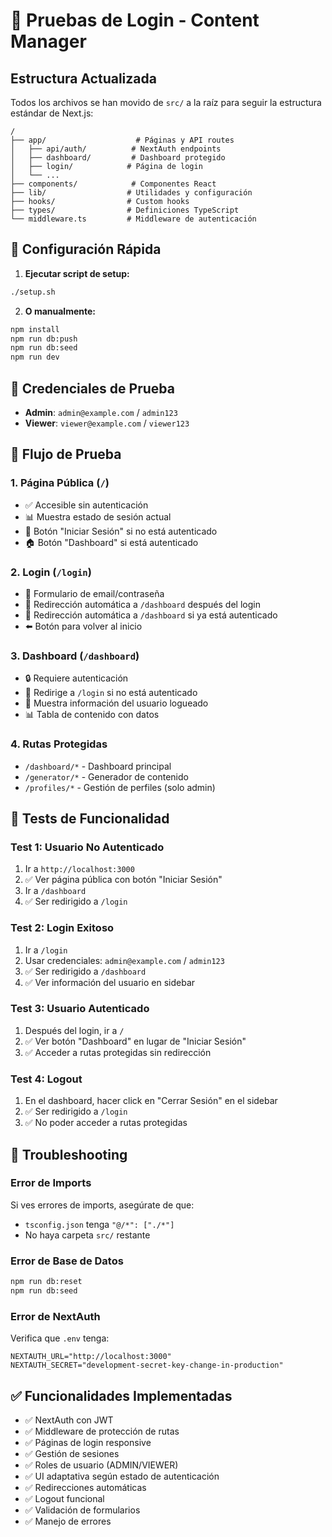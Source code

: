 # 🔐 Pruebas de Login - Content Manager

## Estructura Actualizada
Todos los archivos se han movido de `src/` a la raíz para seguir la estructura estándar de Next.js:

```
/
├── app/                    # Páginas y API routes
│   ├── api/auth/          # NextAuth endpoints
│   ├── dashboard/         # Dashboard protegido
│   ├── login/            # Página de login
│   └── ...
├── components/            # Componentes React
├── lib/                  # Utilidades y configuración
├── hooks/                # Custom hooks
├── types/                # Definiciones TypeScript
└── middleware.ts         # Middleware de autenticación
```

## 🚀 Configuración Rápida

1. **Ejecutar script de setup:**
```bash
./setup.sh
```

2. **O manualmente:**
```bash
npm install
npm run db:push
npm run db:seed
npm run dev
```

## 📝 Credenciales de Prueba

- **Admin**: `admin@example.com` / `admin123`
- **Viewer**: `viewer@example.com` / `viewer123`

## 🔄 Flujo de Prueba

### 1. Página Pública (`/`)
- ✅ Accesible sin autenticación
- 📊 Muestra estado de sesión actual
- 🔗 Botón "Iniciar Sesión" si no está autenticado
- 🏠 Botón "Dashboard" si está autenticado

### 2. Login (`/login`)
- 📝 Formulario de email/contraseña
- 🔄 Redirección automática a `/dashboard` después del login
- 🔄 Redirección automática a `/dashboard` si ya está autenticado
- ⬅️ Botón para volver al inicio

### 3. Dashboard (`/dashboard`)
- 🔒 Requiere autenticación
- 🔄 Redirige a `/login` si no está autenticado
- 👤 Muestra información del usuario logueado
- 📊 Tabla de contenido con datos

### 4. Rutas Protegidas
- `/dashboard/*` - Dashboard principal
- `/generator/*` - Generador de contenido
- `/profiles/*` - Gestión de perfiles (solo admin)

## 🧪 Tests de Funcionalidad

### Test 1: Usuario No Autenticado
1. Ir a `http://localhost:3000`
2. ✅ Ver página pública con botón "Iniciar Sesión"
3. Ir a `/dashboard`
4. ✅ Ser redirigido a `/login`

### Test 2: Login Exitoso
1. Ir a `/login`
2. Usar credenciales: `admin@example.com` / `admin123`
3. ✅ Ser redirigido a `/dashboard`
4. ✅ Ver información del usuario en sidebar

### Test 3: Usuario Autenticado
1. Después del login, ir a `/`
2. ✅ Ver botón "Dashboard" en lugar de "Iniciar Sesión"
3. ✅ Acceder a rutas protegidas sin redirección

### Test 4: Logout
1. En el dashboard, hacer click en "Cerrar Sesión" en el sidebar
2. ✅ Ser redirigido a `/login`
3. ✅ No poder acceder a rutas protegidas

## 🐛 Troubleshooting

### Error de Imports
Si ves errores de imports, asegúrate de que:
- `tsconfig.json` tenga `"@/*": ["./*"]`
- No haya carpeta `src/` restante

### Error de Base de Datos
```bash
npm run db:reset
npm run db:seed
```

### Error de NextAuth
Verifica que `.env` tenga:
```
NEXTAUTH_URL="http://localhost:3000"
NEXTAUTH_SECRET="development-secret-key-change-in-production"
```

## ✅ Funcionalidades Implementadas

- ✅ NextAuth con JWT
- ✅ Middleware de protección de rutas
- ✅ Páginas de login responsive
- ✅ Gestión de sesiones
- ✅ Roles de usuario (ADMIN/VIEWER)
- ✅ UI adaptativa según estado de autenticación
- ✅ Redirecciones automáticas
- ✅ Logout funcional
- ✅ Validación de formularios
- ✅ Manejo de errores